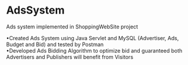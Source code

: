 # AdsSystem
Ads system implemented in ShoppingWebSite project </br>

•Created Ads System using Java Servlet and MySQL (Advertiser, Ads, Budget and Bid) and tested by Postman </br>
•Developed Ads Bidding Algorithm to optimize bid and guaranteed both Advertisers and Publishers will benefit from Visitors </br>
